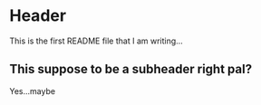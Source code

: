 # Header

This is the first README file that I am writing...

## This suppose to be a subheader right pal?

Yes...maybe
